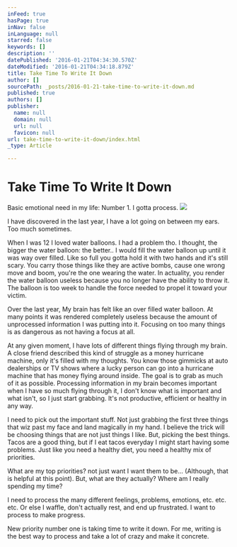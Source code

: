 ```yaml
---
inFeed: true
hasPage: true
inNav: false
inLanguage: null
starred: false
keywords: []
description: ''
datePublished: '2016-01-21T04:34:30.570Z'
dateModified: '2016-01-21T04:34:18.879Z'
title: Take Time To Write It Down
author: []
sourcePath: _posts/2016-01-21-take-time-to-write-it-down.md
published: true
authors: []
publisher:
  name: null
  domain: null
  url: null
  favicon: null
url: take-time-to-write-it-down/index.html
_type: Article

---
```

# Take Time To Write It Down

Basic emotional need in my life: Number 1\. I gotta process. 
![](https://the-grid-user-content.s3-us-west-2.amazonaws.com/b5e1b1d6-61d0-43da-9718-7d5284e5a7f1.JPG)

I have discovered in the last year, I have a lot going on between my ears. Too much sometimes. 

When I was 12 I loved water balloons. I had a problem tho. I thought, the bigger the water balloon: the better.. I would fill the water balloon up until it was way over filled. Like so full you gotta hold it with two hands and it's still scary. You carry those things like they are active bombs, cause one wrong move and boom, you're the one wearing the water. In actuality, you render the water balloon useless because you no longer have the ability to throw it. The balloon is too week to handle the force needed to propel it toward your victim. 

Over the last year, My brain has felt like an over filled water balloon. At many points it was rendered completely useless because the amount of unprocessed information I was putting into it. Focusing on too many things is as dangerous as not having a focus at all. 

At any given moment, I have lots of different things flying through my brain. A close friend described this kind of struggle as a money hurricane machine, only it's filled with my thoughts. You know those gimmicks at auto dealerships or TV shows where a lucky person can go into a hurricane machine that has money flying around inside. The goal is to grab as much of it as possible. Processing information in my brain becomes important when I have so much flying through it, I don't know what is important and what isn't, so I just start grabbing. It's not productive, efficient or healthy in any way. 

I need to pick out the important stuff. Not just grabbing the first three things that wiz past my face and land magically in my hand. I believe the trick will be choosing things that are not just things I like. But, picking the best things. Tacos are a good thing, but if I eat tacos everyday I might start having some problems. Just like you need a healthy diet, you need a healthy mix of priorities.

What are my top priorities? not just want I want them to be... (Although, that is helpful at this point). But, what are they actually? Where am I really spending my time? 

I need to process the many different feelings, problems, emotions, etc. etc. etc. Or else I waffle, don't actually rest, and end up frustrated. I want to process to make progress. 

New priority number one is taking time to write it down. For me, writing is the best way to process and take a lot of crazy and make it concrete.